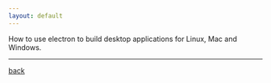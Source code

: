 ```yaml
---
layout: default
---
```


How to use electron to build desktop applications for Linux, Mac and Windows.

---

[back](./)
